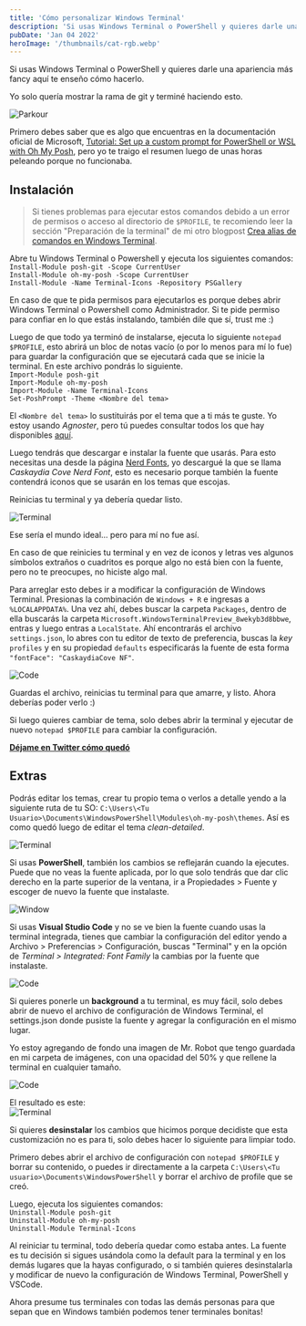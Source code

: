 ```yaml
---
title: 'Cómo personalizar Windows Terminal'
description: 'Si usas Windows Terminal o PowerShell y quieres darle una apariencia más fancy aquí te enseño cómo hacerlo.'
pubDate: 'Jan 04 2022'
heroImage: '/thumbnails/cat-rgb.webp'
---
```

Si usas Windows Terminal o PowerShell y quieres darle una apariencia más fancy aquí te enseño cómo hacerlo.

Yo solo quería mostrar la rama de git y terminé haciendo esto.

![Parkour](/blog-images/parkour.jpeg)

Primero debes saber que es algo que encuentras en la documentación oficial de Microsoft, [Tutorial: Set up a custom prompt for PowerShell or WSL with Oh My Posh](https://docs.microsoft.com/en-us/windows/terminal/tutorials/custom-prompt-setup), pero yo te traigo el resumen luego de unas horas peleando porque no funcionaba.

Instalación
-----------

> Si tienes problemas para ejecutar estos comandos debido a un error de permisos o acceso al directorio de `$PROFILE`, te recomiendo leer la sección "Preparación de la terminal" de mi otro blogpost [Crea alias de comandos en Windows Terminal](https://luislira.dev/blog/crea-alias-de-comando-en-windows-terminal).

Abre tu Windows Terminal o Powershell y ejecuta los siguientes comandos:  
`Install-Module posh-git -Scope CurrentUser`  
`Install-Module oh-my-posh -Scope CurrentUser`  
`Install-Module -Name Terminal-Icons -Repository PSGallery`

En caso de que te pida permisos para ejecutarlos es porque debes abrir Windows Terminal o Powershell como Administrador. Si te pide permiso para confiar en lo que estás instalando, también dile que sí, trust me :)

Luego de que todo ya terminó de instalarse, ejecuta lo siguiente `notepad $PROFILE`, esto abrirá un bloc de notas vacío (o por lo menos para mí lo fue) para guardar la configuración que se ejecutará cada que se inicie la terminal. En este archivo pondrás lo siguiente.  
`Import-Module posh-git`  
`Import-Module oh-my-posh`  
`Import-Module -Name Terminal-Icons`  
`Set-PoshPrompt -Theme <Nombre del tema>`

El `<Nombre del tema>` lo sustituirás por el tema que a ti más te guste. Yo estoy usando _Agnoster_, pero tú puedes consultar todos los que hay disponibles [aquí](https://ohmyposh.dev/docs/themes).

Luego tendrás que descargar e instalar la fuente que usarás. Para esto necesitas una desde la página [Nerd Fonts](https://www.nerdfonts.com/font-downloads), yo descargué la que se llama _Caskaydia Cove Nerd Font_, esto es necesario porque también la fuente contendrá iconos que se usarán en los temas que escojas.

Reinicias tu terminal y ya debería quedar listo.

![Terminal](/blog-images/terminal-screenshot-1.png)

Ese sería el mundo ideal... pero para mí no fue así.

En caso de que reinicies tu terminal y en vez de iconos y letras ves algunos símbolos extraños o cuadritos es porque algo no está bien con la fuente, pero no te preocupes, no hiciste algo mal.

Para arreglar esto debes ir a modificar la configuración de Windows Terminal. Presionas la combinación de `Windows + R` e ingresas a `%LOCALAPPDATA%`. Una vez ahí, debes buscar la carpeta `Packages`, dentro de ella buscarás la carpeta `Microsoft.WindowsTerminalPreview_8wekyb3d8bbwe`, entras y luego entras a `LocalState`. Ahí encontrarás el archivo `settings.json`, lo abres con tu editor de texto de preferencia, buscas la _key_ `profiles` y en su propiedad `defaults` especificarás la fuente de esta forma `"fontFace": "CaskaydiaCove NF"`.

![Code](/blog-images/code-screenshot-1.png)

Guardas el archivo, reinicias tu terminal para que amarre, y listo. Ahora deberías poder verlo :)

Si luego quieres cambiar de tema, solo debes abrir la terminal y ejecutar de nuevo `notepad $PROFILE` para cambiar la configuración.

**[Déjame en Twitter cómo quedó](https://twitter.com/Luis_LiraC/status/1478536020589264899)**

Extras
------

Podrás editar los temas, crear tu propio tema o verlos a detalle yendo a la siguiente ruta de tu SO: `C:\Users\<Tu Usuario>\Documents\WindowsPowerShell\Modules\oh-my-posh\themes`. Así es como quedó luego de editar el tema _clean-detailed_.

![Terminal](/blog-images/terminal-screenshot-2.png)

Si usas **PowerShell**, también los cambios se reflejarán cuando la ejecutes. Puede que no veas la fuente aplicada, por lo que solo tendrás que dar clic derecho en la parte superior de la ventana, ir a Propiedades > Fuente y escoger de nuevo la fuente que instalaste.

![Window](/blog-images/window-screenshot-1.png)

Si usas **Visual Studio Code** y no se ve bien la fuente cuando usas la terminal integrada, tienes que cambiar la configuración del editor yendo a Archivo > Preferencias > Configuración, buscas "Terminal" y en la opción de _Terminal > Integrated: Font Family_ la cambias por la fuente que instalaste.

![Code](/blog-images/code-screenshot-2.png)

Si quieres ponerle un **background** a tu terminal, es muy fácil, solo debes abrir de nuevo el archivo de configuración de Windows Terminal, el settings.json donde pusiste la fuente y agregar la configuración en el mismo lugar.

Yo estoy agregando de fondo una imagen de Mr. Robot que tengo guardada en mi carpeta de imágenes, con una opacidad del 50% y que rellene la terminal en cualquier tamaño.

![Code](/blog-images/code-screenshot-3.png)

El resultado es este:  
![Terminal](/blog-images/terminal-screenshot-3.png)

Si quieres **desinstalar** los cambios que hicimos porque decidiste que esta customización no es para ti, solo debes hacer lo siguiente para limpiar todo.

Primero debes abrir el archivo de configuración con `notepad $PROFILE` y borrar su contenido, o puedes ir directamente a la carpeta `C:\Users\<Tu usuario>\Documents\WindowsPowerShell` y borrar el archivo de profile que se creó.

Luego, ejecuta los siguientes comandos:  
`Uninstall-Module posh-git`  
`Uninstall-Module oh-my-posh`  
`Uninstall-Module Terminal-Icons`

Al reiniciar tu terminal, todo debería quedar como estaba antes. La fuente es tu decisión si sigues usándola como la default para la terminal y en los demás lugares que la hayas configurado, o si también quieres desinstalarla y modificar de nuevo la configuración de Windows Terminal, PowerShell y VSCode.

Ahora presume tus terminales con todas las demás personas para que sepan que en Windows también podemos tener terminales bonitas!
